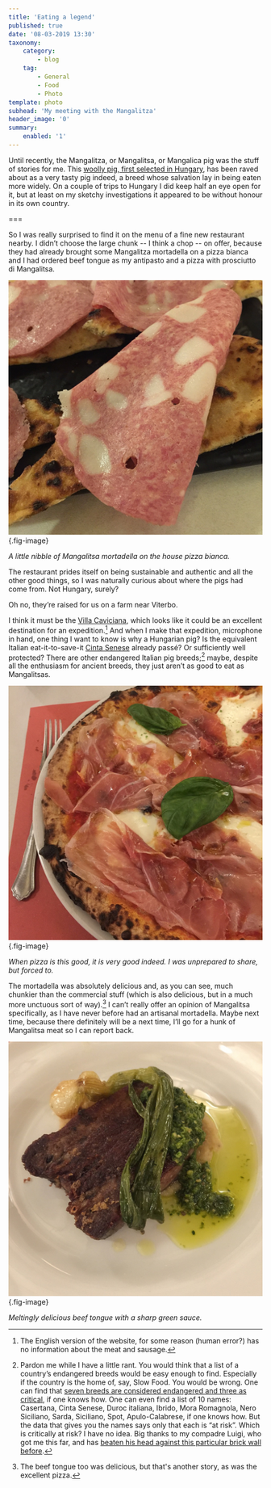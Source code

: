 ```yaml
---
title: 'Eating a legend'
published: true
date: '08-03-2019 13:30'
taxonomy:
    category:
        - blog
    tag:
        - General
        - Food
        - Photo
template: photo
subhead: 'My meeting with the Mangalitza'
header_image: '0'
summary:
    enabled: '1'
---
```


Until recently, the Mangalitza, or Mangalitsa, or Mangalica pig was the stuff of stories for me. This [woolly pig, first selected in Hungary](https://en.wikipedia.org/wiki/Mangalica), has been raved about as a very tasty pig indeed, a breed whose salvation lay in being eaten more widely. On a couple of trips to Hungary I did keep half an eye open for it, but at least on my sketchy investigations it appeared to be without honour in its own country.

===

So I was really surprised to find it on the menu of a fine new restaurant nearby. I didn’t choose the large chunk -- I think a chop -- on offer, because they had already brought some Mangalitza mortadella on a pizza bianca and I had ordered beef tongue as my antipasto and a pizza with prosciutto di Mangalitsa. 

![ Mangalitsa pig mortadella](mortadella.jpg){.fig-image}
<figcaption style="font-style: italic;">A little nibble of Mangalitsa mortadella on the house pizza bianca.</figcaption>

The restaurant prides itself on being sustainable and authentic and all the other good things, so I was naturally curious about where the pigs had come from. Not Hungary, surely? 

Oh no, they’re raised for us on a farm near Viterbo.

I think it must be the [Villa Caviciana](https://villacaviciana.com/feinkost-aus-italien-mangalitza-wollschweine), which looks like it could be an excellent destination for an expedition.[^1] And when I make that expedition, microphone in hand, one thing I want to know is why a Hungarian pig? Is the equivalent Italian eat-it-to-save-it [Cinta Senese](https://www.eatthispodcast.com/getting-to-know-the-cinta-senese-on-its-home-turf/) already passé? Or sufficiently well protected? There are other endangered Italian pig breeds;[^3] maybe, despite all the enthusiasm for ancient breeds, they just aren’t as good to eat as Mangalitsas.

![Pizza with mozzarella di bufala and Mangalitsa prosciutto](pizza.jpg?loading=lazy){.fig-image}
<figcaption style="font-style: italic;">When pizza is this good, it is very good indeed. I was unprepared to share, but forced to.</figcaption>

The mortadella was absolutely delicious and, as you can see, much chunkier than the commercial stuff (which is also delicious, but in a much more unctuous sort of way).[^2] I can’t really offer an opinion of Mangalitsa specifically, as I have never before had an artisanal mortadella. Maybe next time, because there definitely will be a next time, I’ll go for a hunk of Mangalitsa meat so I can report back.

![Beef tongue with green sauce](tongue.jpg?loading=lazy){.fig-image}
<figcaption style="font-style: italic;">Meltingly delicious beef tongue with a sharp green sauce.</figcaption>

[^2]: The beef tongue too was delicious, but that's another story, as was the excellent pizza.

[^1]: The English version of the website, for some reason (human error?) has no information about the meat and sausage.

[^3]: Pardon me while I have a little rant. You would think that a list of a country’s endangered breeds would be easy enough to find. Especially if the country is the home of, say, Slow Food. You would be wrong. One can find that [seven breeds are considered endangered and three as critical](https://public.tableau.com/shared/RNFKGCCTR?:display_count=yes&:showVizHome=no), if one knows how. One can even find a list of 10 names: Casertana, Cinta Senese, Duroc italiana, Ibrido, Mora Romagnola, Nero Siciliano, Sarda, Siciliano, Spot, Apulo-Calabrese, if one knows how. But the data that gives you the names says only that each is “at risk”. Which is critically at risk? I have no idea. Big thanks to my compadre Luigi, who got me this far, and has [beaten his head against this particular brick wall before](https://agro.biodiver.se/2014/11/searching-for-mangalitsa/).

